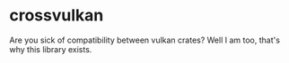# crossvulkan
Are you sick of compatibility between vulkan crates? Well I am too, that's why this library exists.
